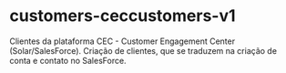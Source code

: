 # customers-ceccustomers-v1

Clientes da plataforma CEC - Customer Engagement Center (Solar/SalesForce). Criação de clientes, que se traduzem na criação de conta e contato no SalesForce.